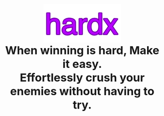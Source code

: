 <div align="center">
  <img width="250px" src="https://raw.githubusercontent.com/hoardhoard/hardx/refs/heads/main/hardx.png">
  <br>
  <b style="font-size: 36px;">When winning is hard, Make it easy.</b>
  <br>
  <b style="font-size: 36px;">Effortlessly crush your enemies without having to try.</b>
</div>

